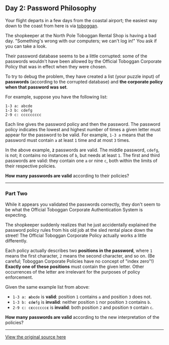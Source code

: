 ## Day 2: Password Philosophy

<p>Your flight departs in a few days from the coastal airport; the easiest way down to the coast from here is via <a href="https://en.wikipedia.org/wiki/Toboggan" target="_blank">toboggan</a>.</p>
The shopkeeper at the North Pole Toboggan Rental Shop is having a bad day. "Something's wrong with our computers; we can't log in!" You ask if you can take a look.

Their password database seems to be a little corrupted: some of the passwords wouldn't have been allowed by the Official Toboggan Corporate Policy that was in effect when they were chosen.

To try to debug the problem, they have created a list (your puzzle input) of **passwords** (according to the corrupted database) and **the corporate policy when that password was set**.

For example, suppose you have the following list:

```
1-3 a: abcde
1-3 b: cdefg
2-9 c: ccccccccc
```

Each line gives the password policy and then the password. The password policy indicates the lowest and highest number of times a given letter must appear for the password to be valid. For example, `1-3 a` means that the password must contain `a` at least `1` time and at most `3` times.

In the above example, <code><b>2</b></code> passwords are valid. The middle password, `cdefg`, is not; it contains no instances of `b`, but needs at least `1`. The first and third passwords are valid: they contain one `a` or nine `c`, both within the limits of their respective policies.

<b>How many passwords are valid</b> according to their policies?

---

### Part Two

While it appears you validated the passwords correctly, they don't seem to be what the Official Toboggan Corporate Authentication System is expecting.

The shopkeeper suddenly realizes that he just accidentally explained the password policy rules from his old job at the sled rental place down the street! The Official Toboggan Corporate Policy actually works a little differently.

Each policy actually describes two <b>positions in the password</b>, where `1` means the first character, `2` means the second character, and so on. (Be careful; Toboggan Corporate Policies have no concept of "index zero"!) <b>Exactly one of these positions</b> must contain the given letter. Other occurrences of the letter are irrelevant for the purposes of policy enforcement.

Given the same example list from above:

- <code>1-3 a: <b>a</b>b<b>c</b>de</code> is <b>valid</b>: position `1` contains `a` and position `3` does not.
- <code>1-3 b: <b>c</b>d<b>e</b>fg</code> is <b>invalid</b>: neither position `1` nor position `3` contains `b`.
- <code>2-9 c: c<b>c</b>cccccc<b>c</b></code> is **invalid**: both position `2` and position `9` contain `c`.

**How many passwords are valid** according to the new interpretation of the policies?

---

[View the original source here](https://adventofcode.com/2020/day/2)